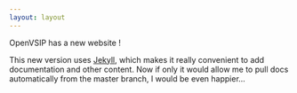 ```yaml
---
layout: layout
---
```


OpenVSIP has a new website !

This new version uses [Jekyll](https://help.github.com/articles/using-jekyll-with-pages), which makes it really convenient to add documentation
and other content. Now if only it would allow me to pull docs automatically from 
the master branch, I would be even happier...

